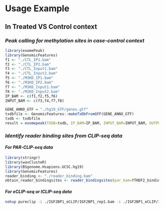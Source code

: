 # Usage Example
## In Treated VS Control context
### *Peak calling for methylation sites in case-control context*
```r
library(exomePeak)
library(GenomicFeatures)
f1 <- "./CTL_IP1.bam"
f2 <- "./CTL_IP2.bam"
f3 <- "./CTL_Input1.bam"
f4 <- "./CTL_Input2.bam"
f5 <- "./M3KD_IP1.bam"
f6 <- "./M3KD_IP2.bam"
f7 <- "./M3KD_Input1.bam"
f8 <- "./M3KD_Input2.bam"
IP_BAM <- c(f1,f2,f5,f6)
INPUT_BAM <- c(f3,f4,f7,f8)

GENE_ANNO_GTF = "./hg19_GTF/genes.gtf"
txdbfile <- GenomicFeatures::makeTxDbFromGFF(GENE_ANNO_GTF)
txdb <- txdbfile
result = exomepeak(TXDB=txdb, IP_BAM=IP_BAM, INPUT_BAM=INPUT_BAM, OUTPUT_DIR= "./exomePeak_calling/")
```
### *Identify reader binding sites from CLIP-seq data*
#### *For PAR-CLIP-seq data*
```r
library(stringr)
library(wavClusteR)
library(BSgenome.Hsapiens.UCSC.hg19)
library(GenomicFeatures)
reader_binding <- "./reader_binding.bam"
obtain_reader_bindingsites <- reader_bindingsites(par_bam=YTHDF2_binding,annotation_file=GENE_ANNO_GTF)
```
#### *For eCLIP-seq or ICLIP-seq data*
```sh
nohup pureclip -i ./IGF2BP1_eCLIP/IGF2BP1_rep1.bam -i ./IGF2BP1_eCLIP/IGF2BP1_rep2.bam -bai ./IGF2BP1_eCLIP/IGF2BP1_rep1.bam.bai -bai ./IGF2BP1_eCLIP/IGF2BP1_rep2.bam.bai  -g ./hg19/Homo_sapiens/UCSC/hg19/Sequence/WholeGenomeFasta/genome.fa -o ./IGF2BP1_eCLIP/IGF2BP1_eCLIP.bed -nt 30 &
```
